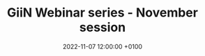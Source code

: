 ---
title:  "GiiN Webinar series - November session"
layout: webinar
date:   2022-11-07 12:00:00 +0100
talkdate: 2022-11-08
categories: webinar
include_webinar_footer: false
speakers:
  - name: 
        - Titia de Lange
    title: 
        - PhD
    institute: Rockefeller University
    nation: USA
    talk: "Neotelomere formation by human telomerase"
    pic: /assets/speakers/2022/11/delange-resized.png
    bio: >
      Titia de Lange's research interest centers on telomeres and their role in human disease. She described the shelterin complex and showed how it hides the telomere end from the DNA damage response, in part by forming the t-loop structure. Her laboratory also studies the dual role of telomeres in cancer, including tumor suppression by telomere shortening and the induction of genome instability by telomere dysfunction in later stages of tumorigenesis.
      As an undergraduate at the University of Amsterdam, de Lange worked with Richard Flavell (FRS) at the NIMR in Mill Hill. She conducted her thesis research at the University of Amsterdam with Piet Borst (ForMemRS), receiving her PhD in 1984. After postdoctoral research with Harold Varmus (ForMemRS) at UCSF, she joined the faculty of Rockefeller University in 1991, where is the Leon Hess Professor and Director of the Anderson Center for Cancer Research.
      De Lange is a member of the US National Academies of Sciences and Medicine, the Dutch Royal Societies (KNAW and KHMW), and EMBO.  Her awards include the Gairdner International Award, the Breakthrough Prize in Life Sciences, the Heineken Prize, and the Rosenstiel Award.
    website: 
    pubmed: 
  - name: 
      - Marco Foiani
    title: 
      - PhD
    institute: IFOM
    nation: Italy
    talk: "Genome elements mediating intra and inter chromosomal catenation"
    pic: /assets/speakers/2022/11/foiani-resized.png
    bio: |
      Marco Foiani directs the Genome Integrity Lab in IFOM. He obtained his PhD at the University of Milan and then moved for a postdoc to the US in the lab of Alan Hinnebush in Bethesda. Then he returned to Italy as an assistant professor and then full professor at the University of Milan. 
      In 2000 Marco Foiani's group was one of the first to move to the newly-founded IFOM Institute in Milan in which he served as Scientific Director from 2008 to 2022, contributing with his vision to the success of the IFOM model. Marco Foiani's lab has made landmark contributions in the field of Genome Integrity and in particular in understanding how cells deal with replication stress and DNA double strand breaks.
    website: 
    pubmed: 
# chairs:
#   - name: 
#     institute: 
#   - name: 
#     institute: 
---